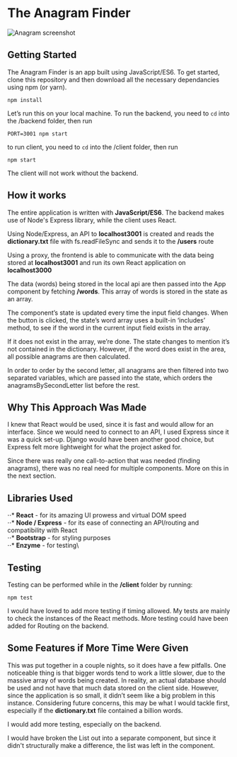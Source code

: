 # The Anagram Finder

![Anagram screenshot](https://media.giphy.com/media/DC5oCoIwtrR6CfxDaB/giphy.gif "The Anagram Finder")

## Getting Started

The Anagram Finder is an app built using JavaScript/ES6. To get started, clone this repository and then download all the necessary dependancies using npm (or yarn). 

`npm install` 

Let’s run this on your local machine. To run the backend, you need to `cd` into the /backend folder, then run 

`PORT=3001 npm start`

to run client, you need to `cd` into the /client folder, then run 

`npm start`

The client will not work without the backend.

## How it works

The entire application is written with **JavaScript/ES6**. The backend makes use of Node's Express library, while the client uses React.

Using Node/Express, an API to **localhost3001** is created and reads the **dictionary.txt** file with fs.readFileSync and sends it to the **/users** route

Using a proxy, the frontend is able to communicate with the data being stored at **localhost3001** and run its own React application on **localhost3000**

The data (words) being stored in the local api are then passed into the App component by fetching **/words**. This array of words is stored in the state as an array.

The component’s state is updated every time the input field changes. When the button is clicked, the state’s word array uses a built-in ‘includes’ method, to see if the word in the current input field exists in the array.

If it does not exist in the array, we’re done. The state changes to mention it’s not contained in the dictionary. However, if the word does exist in the area, all possible anagrams are then calculated.

In order to order by the second letter, all anagrams are then filtered into two separated variables, which are passed into the state, which orders the anagramsBySecondLetter list before the rest.

## Why This Approach Was Made

I knew that React would be used, since it is fast and would allow for an interface. Since we would need to connect to an API, I used Express since it was a quick set-up. Django would have been another good choice, but Express felt more lightweight for what the project asked for.

Since there was really one call-to-action that was needed (finding anagrams), there was no real need for multiple components. More on this in the next section. 

## Libraries Used 

⋅⋅* **React** - for its amazing UI prowess and virtual DOM speed\
⋅⋅* **Node / Express** - for its ease of connecting an API/routing and compatibility with React\
⋅⋅* **Bootstrap** - for styling purposes\
⋅⋅* **Enzyme** - for testing\

## Testing 

Testing can be performed while in the **/client** folder by running:

`npm test`

I would have loved to add more testing if timing allowed. My tests are mainly to check the instances of the React methods. More testing could have been added for Routing on the backend.

## Some Features if More Time Were Given

This was put together in a couple nights, so it does have a few pitfalls. One noticeable thing is that bigger words tend to work a little slower, due to the massive array of words being created. In reality, an actual database should be used and not have that much data stored on the client side. However, since the application is so small, it didn’t seem like a big problem in this instance. Considering future concerns, this may be what I would tackle first, especially if the **dictionary.txt** file contained a billion words.

I would add more testing, especially on the backend.

I would have broken the List out into a separate component, but since it didn't structurally make a difference, the list was left in the <App/> component.
